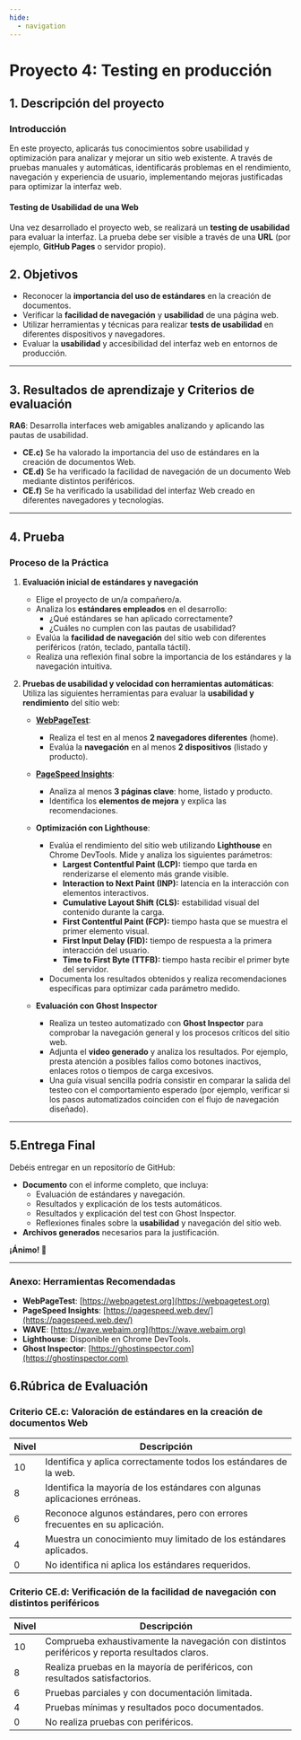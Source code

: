 ```yaml
---
hide:
  - navigation
---
```

# **Proyecto 4: Testing en producción**
## **1. Descripción del proyecto**

### Introducción
En este proyecto, aplicarás tus conocimientos sobre usabilidad y optimización para analizar y mejorar un sitio web existente. A través de pruebas manuales y automáticas, identificarás problemas en el rendimiento, navegación y experiencia de usuario, implementando mejoras justificadas para optimizar la interfaz web.

#### Testing de Usabilidad de una Web
Una vez desarrollado el proyecto web, se realizará un **testing de usabilidad** para evaluar la interfaz. La prueba debe ser visible a través de una **URL** (por ejemplo, **GitHub Pages** o servidor propio).


## 2. Objetivos
- Reconocer la **importancia del uso de estándares** en la creación de documentos.
- Verificar la **facilidad de navegación** y **usabilidad** de una página web.
- Utilizar herramientas y técnicas para realizar **tests de usabilidad** en diferentes dispositivos y navegadores.
- Evaluar la **usabilidad** y accesibilidad del interfaz web en entornos de producción.

---

## 3. Resultados de aprendizaje y Criterios de evaluación
**RA6**: Desarrolla interfaces web amigables analizando y aplicando las pautas de usabilidad.

- **CE.c)** Se ha valorado la importancia del uso de estándares en la creación de documentos Web.
- **CE.d)** Se ha verificado la facilidad de navegación de un documento Web mediante distintos periféricos.
- **CE.f)** Se ha verificado la usabilidad del interfaz Web creado en diferentes navegadores y tecnologías.

---

## 4. Prueba

### Proceso de la Práctica

1. **Evaluación inicial de estándares y navegación**

    - Elige el proyecto de un/a compañero/a.
    - Analiza los **estándares empleados** en el desarrollo:
        - ¿Qué estándares se han aplicado correctamente?
        - ¿Cuáles no cumplen con las pautas de usabilidad?
    - Evalúa la **facilidad de navegación** del sitio web con diferentes periféricos (ratón, teclado, pantalla táctil).
    - Realiza una reflexión final sobre la importancia de los estándares y la navegación intuitiva.

2. **Pruebas de usabilidad y velocidad con herramientas automáticas**: Utiliza las siguientes herramientas para evaluar la **usabilidad y rendimiento** del sitio web:

   - **[WebPageTest](https://webpagetest.org)**:
      - Realiza el test en al menos **2 navegadores diferentes** (home).
      - Evalúa la **navegación** en al menos **2 dispositivos** (listado y producto).
     
   - **[PageSpeed Insights](https://pagespeed.web.dev/)**:  
      - Analiza al menos **3 páginas clave**: home, listado y producto.
      - Identifica los **elementos de mejora** y explica las recomendaciones.
   
   - **Optimización con Lighthouse**:
      - Evalúa el rendimiento del sitio web utilizando **Lighthouse** en Chrome DevTools. Mide y analiza los siguientes parámetros:
         - **Largest Contentful Paint (LCP):** tiempo que tarda en renderizarse el elemento más grande visible.
         - **Interaction to Next Paint (INP):** latencia en la interacción con elementos interactivos.
         - **Cumulative Layout Shift (CLS):** estabilidad visual del contenido durante la carga.
         - **First Contentful Paint (FCP):** tiempo hasta que se muestra el primer elemento visual.
         - **First Input Delay (FID):** tiempo de respuesta a la primera interacción del usuario.
         - **Time to First Byte (TTFB):** tiempo hasta recibir el primer byte del servidor. 
     - Documenta los resultados obtenidos y realiza recomendaciones específicas para optimizar cada parámetro medido.
     
   - **Evaluación con Ghost Inspector**
      - Realiza un testeo automatizado con **Ghost Inspector** para comprobar la navegación general y los procesos críticos del sitio web. 
      - Adjunta el **video generado** y analiza los resultados. Por ejemplo, presta atención a posibles fallos como botones inactivos, enlaces rotos o tiempos de carga excesivos. 
      - Una guía visual sencilla podría consistir en comparar la salida del testeo con el comportamiento esperado (por ejemplo, verificar si los pasos automatizados coinciden con el flujo de navegación diseñado).
---

## 5.Entrega Final
Debéis entregar en un repositorío de GitHub:

- **Documento** con el informe completo, que incluya:
    - Evaluación de estándares y navegación.
    - Resultados y explicación de los tests automáticos.
    - Resultados y explicación del test con Ghost Inspector.
    - Reflexiones finales sobre la **usabilidad** y navegación del sitio web.
- **Archivos generados** necesarios para la justificación.

**¡Ánimo! 🖖**

---

### Anexo: Herramientas Recomendadas
- **WebPageTest**: [https://webpagetest.org](https://webpagetest.org)
- **PageSpeed Insights**: [https://pagespeed.web.dev/](https://pagespeed.web.dev/)
- **WAVE**: [https://wave.webaim.org](https://wave.webaim.org)
- **Lighthouse**: Disponible en Chrome DevTools.
- **Ghost Inspector**: [https://ghostinspector.com](https://ghostinspector.com)  


## 6.Rúbrica de Evaluación

### **Criterio CE.c: Valoración de estándares en la creación de documentos Web**
| Nivel | Descripción                                                                |
|-------|----------------------------------------------------------------------------|
| 10    | Identifica y aplica correctamente todos los estándares de la web.          |
| 8     | Identifica la mayoría de los estándares con algunas aplicaciones erróneas. |
| 6     | Reconoce algunos estándares, pero con errores frecuentes en su aplicación. |
| 4     | Muestra un conocimiento muy limitado de los estándares aplicados.          |
| 0     | No identifica ni aplica los estándares requeridos.                         |

### **Criterio CE.d: Verificación de la facilidad de navegación con distintos periféricos**
| Nivel | Descripción                                                                 |
|-------|-----------------------------------------------------------------------------|
| 10    | Comprueba exhaustivamente la navegación con distintos periféricos y reporta resultados claros. |
| 8     | Realiza pruebas en la mayoría de periféricos, con resultados satisfactorios. |
| 6     | Pruebas parciales y con documentación limitada.                             |
| 4     | Pruebas mínimas y resultados poco documentados.                             |
| 0     | No realiza pruebas con periféricos.                                         |


